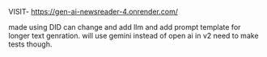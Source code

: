 VISIT- https://gen-ai-newsreader-4.onrender.com/


made using DID can change and add llm and add prompt template for longer text genration.
will use gemini instead of open ai in v2 need to make tests though.
